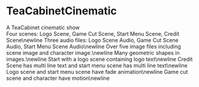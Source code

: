 # TeaCabinetCinematic
A TeaCabinet cinematic show\
Four scenes: Logo Scene, Game Cut Scene, Start Menu Scene, Credit Scene\newline
Three audio files: Logo Scene Audio, Game Cut Scene Audio, Start Menu Scene Audio\newline
Over five image files including scene image and character image.\newline
Many geometric shapes in images.\newline
Start with a logo scene containing logo text\newline
Credit Scene has multi line text and start menu scene has multi line text\newline
Logo scene and start menu scene have fade animation\newline
Game cut scene and character have motion\newline
